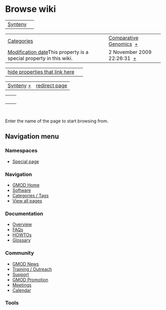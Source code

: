 



<span id="top"></span>




# <span dir="auto">Browse wiki</span>






|  |  |
|----|----|
| <a href="/wiki/Synteny" class="mw-redirect" title="Synteny">Synteny</a> |  |

|  |  |
|----|----|
| [Categories](/wiki/Special%253ACategories "Special%253ACategories") | <span class="smwb-value">[Comparative Genomics](/wiki/Category%253AComparative_Genomics "Category%253AComparative Genomics")  <span class="smwsearch">[+](/wiki/Special%253ASearchByProperty/Comparative-20Genomics "Special%253ASearchByProperty/Comparative-20Genomics")</span></span> |
| <span class="smw-highlighter" data-type="1" state="inline" data-title="Property"><span class="smwbuiltin">[Modification date](/wiki/Property:Modification_date "Property:Modification date")</span><span class="smwttcontent">This property is a special property in this wiki.</span></span> | <span class="smwb-value">2 November 2009 22:26:31  <span class="smwsearch">[+](/wiki/Special%253ASearchByProperty/Modification-20date/2-20November-202009-2022:26:31 "Special%253ASearchByProperty/Modification-20date/2-20November-202009-2022:26:31")</span></span> |

<span id="smw_browse_incoming"></span>

|  |  |
|----|----|
| [hide properties that link here](/mediawiki/index.php?title=Special:Browse&offset=0&dir=out&article=Synteny)  |  |

|  |  |
|----|----|
| <span class="smwb-ivalue"><a href="/wiki/Synteny" class="mw-redirect" title="Synteny">Synteny</a> <span class="smwbrowse">[+](/wiki/Special%253ABrowse/Synteny "Special%253ABrowse/Synteny")</span></span> | [redirect page](/wiki/Special:ListRedirects "Special:ListRedirects") |

|     |     |
|-----|-----|
|     |     |

 

Enter the name of the page to start browsing from.  








## Navigation menu



### Namespaces

- <span id="ca-nstab-special">[Special
  page](/wiki/Special%253ABrowse/Synteny "This is a special page, you cannot edit the page itself")</span>






### Navigation



- <span id="n-GMOD-Home">[GMOD Home](/wiki/Main_Page)</span>
- <span id="n-Software">[Software](/wiki/GMOD_Components)</span>
- <span id="n-Categories-.2F-Tags">[Categories /
  Tags](/wiki/Categories)</span>
- <span id="n-View-all-pages">[View all
  pages](/wiki/Special:AllPages)</span>




### Documentation



- <span id="n-Overview">[Overview](/wiki/Overview)</span>
- <span id="n-FAQs">[FAQs](/wiki/Category%253AFAQ)</span>
- <span id="n-HOWTOs">[HOWTOs](/wiki/Category%253AHOWTO)</span>
- <span id="n-Glossary">[Glossary](/wiki/Glossary)</span>




### Community



- <span id="n-GMOD-News">[GMOD News](/wiki/GMOD_News)</span>
- <span id="n-Training-.2F-Outreach">[Training /
  Outreach](/wiki/Training_and_Outreach)</span>
- <span id="n-Support">[Support](/wiki/Support)</span>
- <span id="n-GMOD-Promotion">[GMOD
  Promotion](/wiki/GMOD_Promotion)</span>
- <span id="n-Meetings">[Meetings](/wiki/Meetings)</span>
- <span id="n-Calendar">[Calendar](/wiki/Calendar)</span>




### Tools












<!-- -->




